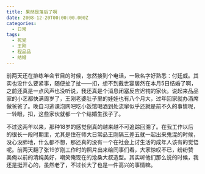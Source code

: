 ```yaml
---
title: 果然是落后了啊
date: 2008-12-20T00:00:00.000Z
categories:
  - 日常
tags:
  - 死党
  - 王刚
  - 程品品
  - 结婚
---
```


前两天还在排练年会节目的时候，忽然接到个电话，一瞅名字好熟悉：付廷威。其实也没什么要紧事，随便扯了扯——扣，想不到戴世宴居然在本月5日结婚了啊，之前还真是一点风声也没听说，我还真是个消息闭塞反应迟钝的家伙。说起来品品家的小艺都快满周岁了，王刚老婆肚子里的娃娃也有八个月大，过年回家就办酒席做爸爸了。晚自习逃课泡网吧吃小饭馆喝酒到处流窜似乎还就是前不久的事情呢，一转眼，扣，这些家伙就都一个个结婚生孩子了。

不过这两年以来，那种18岁的感觉倒真的越来越不可追踪回溯了。在我工作以后的很长一段时期里，尤其是住在师大日常品王刚隔三差五就一起出来鬼混的时候，没心没肺地，什么都不想，那还真的没有一个在社会上讨生活的成年人该有的觉悟呢。前两天翻了张19岁刚工作时的照片出来给同事们看，大家惊叹不已，纷纷赞美俺以前的清纯美好，嘲笑俺现在的沧桑大叔造型。其实听他们那么说的时候，我还是挺开心的，虽然老了，不过长大了也是一件高兴的事情嘛。
